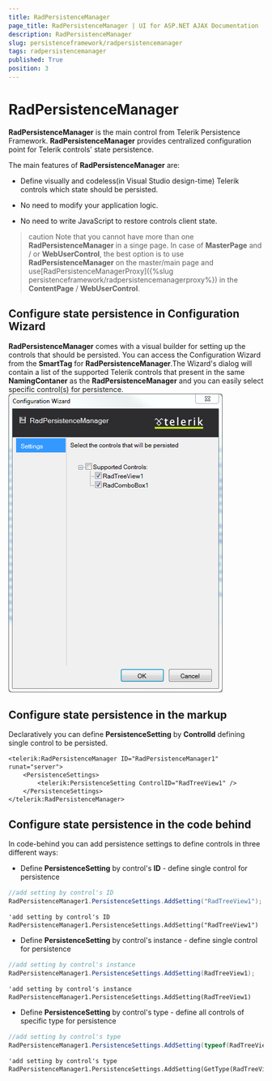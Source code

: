 ```yaml
---
title: RadPersistenceManager
page_title: RadPersistenceManager | UI for ASP.NET AJAX Documentation
description: RadPersistenceManager
slug: persistenceframework/radpersistencemanager
tags: radpersistencemanager
published: True
position: 3
---
```


# RadPersistenceManager



**RadPersistenceManager** is the main control from Telerik Persistence Framework. **RadPersistenceManager** provides centralized configuration point for Telerik controls' state persistence.

The main features of **RadPersistenceManager** are:

* Define visually and codeless(in Visual Studio design-time) Telerik controls which state should be persisted.

* No need to modify your application logic.

* No need to write JavaScript to restore controls client state.

>caution
Note that you cannot have more than one **RadPersistenceManager** in a singe page. In case of **MasterPage** and / or **WebUserControl**, the best option is to use **RadPersistenceManager** on the master/main page and use[RadPersistenceManagerProxy]({%slug persistenceframework/radpersistencemanagerproxy%}) in the **ContentPage** / **WebUserControl**.
>


## Configure state persistence in Configuration Wizard

**RadPersistenceManager** comes with a visual builder for setting up the controls that should be persisted. You can access the Configuration Wizard from the **SmartTag** for  **RadPersistenceManager**.The Wizard's dialog will contain a list of the supported Telerik controls that present in the same **NamingContaner** as the **RadPersistenceManager** and you can easily select specific control(s) for persistence.
![persistence-framework-configuration-wizard](images/persistence-framework-configuration-wizard.png)

## Configure state persistence in the markup

Declaratively you can define **PersistenceSetting** by **ControlId** defining single control to be persisted.

````ASPNET
<telerik:RadPersistenceManager ID="RadPersistenceManager1" runat="server">
	<PersistenceSettings>
		<telerik:PersistenceSetting ControlID="RadTreeView1" />
	</PersistenceSettings>
</telerik:RadPersistenceManager>
````



## Configure state persistence in the code behind

In code-behind you can add persistence settings to define controls in three different ways:

* Define **PersistenceSetting** by control's **ID** - define single control for persistence



````C#
//add setting by control's ID
RadPersistenceManager1.PersistenceSettings.AddSetting("RadTreeView1");
````
````VB.NET
'add setting by control's ID
RadPersistenceManager1.PersistenceSettings.AddSetting("RadTreeView1")
````


* Define **PersistenceSetting** by control's instance - define single control for persistence



````C#
//add setting by control's instance
RadPersistenceManager1.PersistenceSettings.AddSetting(RadTreeView1);
````
````VB.NET
'add setting by control's instance
RadPersistenceManager1.PersistenceSettings.AddSetting(RadTreeView1)
````


* Define **PersistenceSetting** by control's type - define all controls of specific type for persistence



````C#
//add setting by control's type
RadPersistenceManager1.PersistenceSettings.AddSetting(typeof(RadTreeView));
````
````VB.NET
'add setting by control's type
RadPersistenceManager1.PersistenceSettings.AddSetting(GetType(RadTreeView))
````


 
